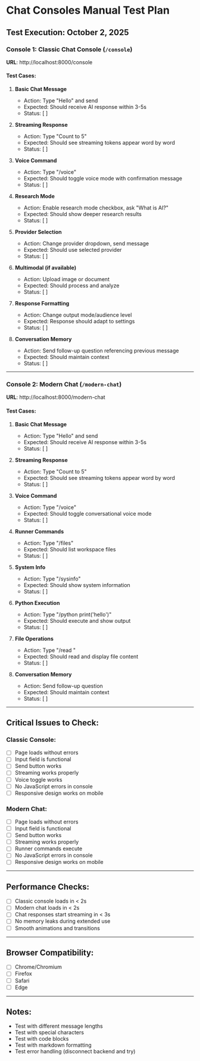 # Chat Consoles Manual Test Plan

## Test Execution: October 2, 2025

### Console 1: Classic Chat Console (`/console`)
**URL**: http://localhost:8000/console

#### Test Cases:

1. **Basic Chat Message**
   - Action: Type "Hello" and send
   - Expected: Should receive AI response within 3-5s
   - Status: [ ]

2. **Streaming Response**
   - Action: Type "Count to 5"
   - Expected: Should see streaming tokens appear word by word
   - Status: [ ]

3. **Voice Command**
   - Action: Type "/voice"
   - Expected: Should toggle voice mode with confirmation message
   - Status: [ ]

4. **Research Mode**
   - Action: Enable research mode checkbox, ask "What is AI?"
   - Expected: Should show deeper research results
   - Status: [ ]

5. **Provider Selection**
   - Action: Change provider dropdown, send message
   - Expected: Should use selected provider
   - Status: [ ]

6. **Multimodal (if available)**
   - Action: Upload image or document
   - Expected: Should process and analyze
   - Status: [ ]

7. **Response Formatting**
   - Action: Change output mode/audience level
   - Expected: Response should adapt to settings
   - Status: [ ]

8. **Conversation Memory**
   - Action: Send follow-up question referencing previous message
   - Expected: Should maintain context
   - Status: [ ]

---

### Console 2: Modern Chat (`/modern-chat`)
**URL**: http://localhost:8000/modern-chat

#### Test Cases:

1. **Basic Chat Message**
   - Action: Type "Hello" and send
   - Expected: Should receive AI response within 3-5s
   - Status: [ ]

2. **Streaming Response**
   - Action: Type "Count to 5"
   - Expected: Should see streaming tokens appear word by word
   - Status: [ ]

3. **Voice Command**
   - Action: Type "/voice"
   - Expected: Should toggle conversational voice mode
   - Status: [ ]

4. **Runner Commands**
   - Action: Type "/files"
   - Expected: Should list workspace files
   - Status: [ ]

5. **System Info**
   - Action: Type "/sysinfo"
   - Expected: Should show system information
   - Status: [ ]

6. **Python Execution**
   - Action: Type "/python print('hello')"
   - Expected: Should execute and show output
   - Status: [ ]

7. **File Operations**
   - Action: Type "/read <filename>"
   - Expected: Should read and display file content
   - Status: [ ]

8. **Conversation Memory**
   - Action: Send follow-up question
   - Expected: Should maintain context
   - Status: [ ]

---

## Critical Issues to Check:

### Classic Console:
- [ ] Page loads without errors
- [ ] Input field is functional
- [ ] Send button works
- [ ] Streaming works properly
- [ ] Voice toggle works
- [ ] No JavaScript errors in console
- [ ] Responsive design works on mobile

### Modern Chat:
- [ ] Page loads without errors
- [ ] Input field is functional
- [ ] Send button works
- [ ] Streaming works properly
- [ ] Runner commands execute
- [ ] No JavaScript errors in console
- [ ] Responsive design works on mobile

---

## Performance Checks:
- [ ] Classic console loads in < 2s
- [ ] Modern chat loads in < 2s
- [ ] Chat responses start streaming in < 3s
- [ ] No memory leaks during extended use
- [ ] Smooth animations and transitions

---

## Browser Compatibility:
- [ ] Chrome/Chromium
- [ ] Firefox
- [ ] Safari
- [ ] Edge

---

## Notes:
- Test with different message lengths
- Test with special characters
- Test with code blocks
- Test with markdown formatting
- Test error handling (disconnect backend and try)

